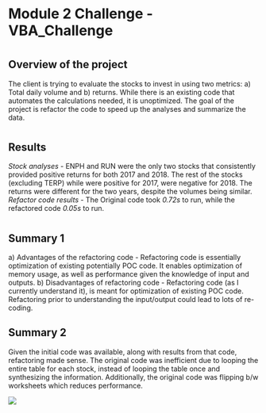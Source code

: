 # Module 2 Challenge - VBA_Challenge 
#
## Overview of the project
The client is trying to evaluate the stocks to invest in using two metrics: a) Total daily volume and b) returns. While there is an existing code that automates the calculations needed, it is unoptimized. The goal of the project is refactor the code to speed up the analyses and summarize the data.
#
## Results
*Stock analyses* - ENPH and RUN were the only two stocks that consistently provided positive returns for both 2017 and 2018. The rest of the stocks (excluding TERP) while were positive for 2017, were negative for 2018. The returns were different for the two years, despite the volumes being similar.
*Refactor code results* - The Original code took *0.72s* to run, while the refactored code *0.05s* to run. 
#
## Summary 1
a) Advantages of the refactoring code - Refactoring code is essentially optimization of existing potentially POC code. It enables optimization of memory usage, as well as performance given the knowledge of input and outputs.
b) Disadvantages of refactoring code - Refactoring code (as I currently understand it), is meant for optimization of existing POC code. Refactoring prior to understanding the input/output could lead to lots of re-coding.
## Summary 2
Given the initial code was available, along with results from that code, refactoring made sense. The original code was inefficient due to looping the entire table for each stock, instead of looping the table once and synthesizing the information. Additionally, the original code was flipping b/w worksheets which reduces performance.


![](image.png)
   
